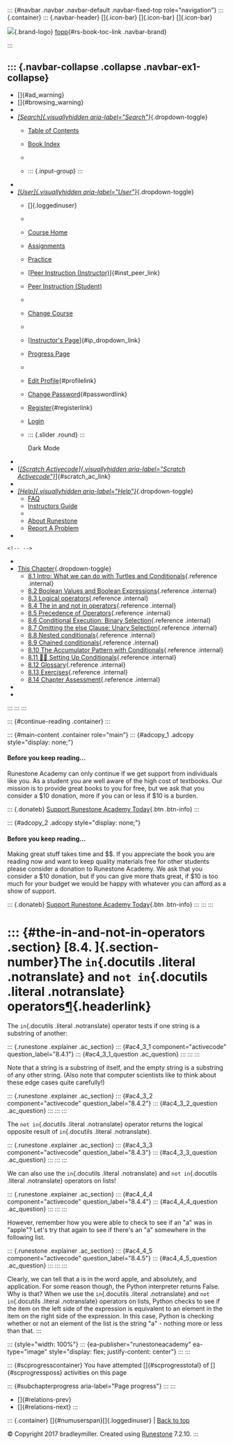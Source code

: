 ::: {#navbar .navbar .navbar-default .navbar-fixed-top role="navigation"}
::: {.container}
::: {.navbar-header}
[]{.icon-bar} []{.icon-bar} []{.icon-bar}

<div>

[![](../_static/img/RAIcon.png)](/runestone/default/user/login){.brand-logo}
[fopp](../index.html){#rs-book-toc-link .navbar-brand}

</div>
:::

::: {.navbar-collapse .collapse .navbar-ex1-collapse}
-   
-   []{#ad_warning}
-   []{#browsing_warning}
-   
-   [*[Search]{.visuallyhidden
    aria-label="Search"}*](#){.dropdown-toggle}
    -   [Table of Contents](../index.html)

    -   [Book Index](../genindex.html)

    -   

    -   ::: {.input-group}
        :::
-   
-   [*[User]{.visuallyhidden aria-label="User"}*](#){.dropdown-toggle}
    -   []{.loggedinuser}

    -   

    -   [Course Home](/ns/course/index)

    -   [Assignments](/assignment/student/chooseAssignment)

    -   [Practice](/runestone/assignments/practice)

    -   [[Peer Instruction
        (Instructor)](/runestone/peer/instructor.html)]{#inst_peer_link}

    -   [Peer Instruction (Student)](/runestone/peer/student.html)

    -   

    -   [Change Course](/runestone/default/courses)

    -   

    -   [[Instructor\'s
        Page](/runestone/admin/index)]{#ip_dropdown_link}

    -   [Progress Page](/runestone/dashboard/studentreport)

    -   

    -   [Edit Profile](/runestone/default/user/profile){#profilelink}

    -   [Change
        Password](/runestone/default/user/change_password){#passwordlink}

    -   [Register](/runestone/default/user/register){#registerlink}

    -   [Login](#)

    -   ::: {.slider .round}
        :::

        Dark Mode
-   
-   [[*[Scratch Activecode]{.visuallyhidden
    aria-label="Scratch Activecode"}*](javascript:runestoneComponents.popupScratchAC())]{#scratch_ac_link}
-   
-   [*[Help]{.visuallyhidden aria-label="Help"}*](#){.dropdown-toggle}
    -   [FAQ](http://runestoneinteractive.org/pages/faq.html)
    -   [Instructors Guide](https://guide.runestone.academy)
    -   
    -   [About Runestone](http://runestoneinteractive.org)
    -   [Report A
        Problem](/runestone/default/reportabug?course=fopp&page=Theinandnotinoperators)
-   

```{=html}
<!-- -->
```
-   
-   [This Chapter](../index.html){.dropdown-toggle}
    -   [8.1 Intro: What we can do with Turtles and
        Conditionals](intro-TurtlesandConditionals.html){.reference
        .internal}
    -   [8.2 Boolean Values and Boolean
        Expressions](BooleanValuesandBooleanExpressions.html){.reference
        .internal}
    -   [8.3 Logical operators](Logicaloperators.html){.reference
        .internal}
    -   [8.4 The in and not in
        operators](Theinandnotinoperators.html){.reference .internal}
    -   [8.5 Precedence of
        Operators](PrecedenceofOperators.html){.reference .internal}
    -   [8.6 Conditional Execution: Binary
        Selection](ConditionalExecutionBinarySelection.html){.reference
        .internal}
    -   [8.7 Omitting the else Clause: Unary
        Selection](OmittingtheelseClauseUnarySelection.html){.reference
        .internal}
    -   [8.8 Nested conditionals](Nestedconditionals.html){.reference
        .internal}
    -   [8.9 Chained conditionals](Chainedconditionals.html){.reference
        .internal}
    -   [8.10 The Accumulator Pattern with
        Conditionals](TheAccumulatorPatternwithConditionals.html){.reference
        .internal}
    -   [8.11 👩‍💻 Setting Up
        Conditionals](WPSettingUpConditionals.html){.reference
        .internal}
    -   [8.12 Glossary](Glossary.html){.reference .internal}
    -   [8.13 Exercises](Exercises.html){.reference .internal}
    -   [8.14 Chapter Assessment](week3a1.html){.reference .internal}
-   
-   
:::
:::
:::

::: {#continue-reading .container}
:::

::: {#main-content .container role="main"}
::: {#adcopy_1 .adcopy style="display: none;"}
#### Before you keep reading\...

Runestone Academy can only continue if we get support from individuals
like you. As a student you are well aware of the high cost of textbooks.
Our mission is to provide great books to you for free, but we ask that
you consider a \$10 donation, more if you can or less if \$10 is a
burden.

::: {.donateb}
[Support Runestone Academy Today](/runestone/default/donate?ad=1){.btn
.btn-info}
:::

::: {#adcopy_2 .adcopy style="display: none;"}
#### Before you keep reading\...

Making great stuff takes time and \$\$. If you appreciate the book you
are reading now and want to keep quality materials free for other
students please consider a donation to Runestone Academy. We ask that
you consider a \$10 donation, but if you can give more thats great, if
\$10 is too much for your budget we would be happy with whatever you can
afford as a show of support.

::: {.donateb}
[Support Runestone Academy Today](/runestone/default/donate?ad=2){.btn
.btn-info}
:::
:::
:::

::: {#the-in-and-not-in-operators .section}
[8.4. ]{.section-number}The `in`{.docutils .literal .notranslate} and `not in`{.docutils .literal .notranslate} operators[¶](#the-in-and-not-in-operators "Permalink to this heading"){.headerlink}
===================================================================================================================================================================================================

The `in`{.docutils .literal .notranslate} operator tests if one string
is a substring of another:

::: {.runestone .explainer .ac_section}
::: {#ac4_3_1 component="activecode" question_label="8.4.1"}
::: {#ac4_3_1_question .ac_question}
:::
:::
:::

Note that a string is a substring of itself, and the empty string is a
substring of any other string. (Also note that computer scientists like
to think about these edge cases quite carefully!)

::: {.runestone .explainer .ac_section}
::: {#ac4_3_2 component="activecode" question_label="8.4.2"}
::: {#ac4_3_2_question .ac_question}
:::
:::
:::

The `not in`{.docutils .literal .notranslate} operator returns the
logical opposite result of `in`{.docutils .literal .notranslate}.

::: {.runestone .explainer .ac_section}
::: {#ac4_3_3 component="activecode" question_label="8.4.3"}
::: {#ac4_3_3_question .ac_question}
:::
:::
:::

We can also use the `in`{.docutils .literal .notranslate} and
`not in`{.docutils .literal .notranslate} operators on lists!

::: {.runestone .explainer .ac_section}
::: {#ac4_4_4 component="activecode" question_label="8.4.4"}
::: {#ac4_4_4_question .ac_question}
:::
:::
:::

However, remember how you were able to check to see if an "a" was in
"apple"? Let's try that again to see if there's an "a" somewhere in the
following list.

::: {.runestone .explainer .ac_section}
::: {#ac4_4_5 component="activecode" question_label="8.4.5"}
::: {#ac4_4_5_question .ac_question}
:::
:::
:::

Clearly, we can tell that a is in the word apple, and absolutely, and
application. For some reason though, the Python interpreter returns
False. Why is that? When we use the `in`{.docutils .literal
.notranslate} and `not in`{.docutils .literal .notranslate} operators on
lists, Python checks to see if the item on the left side of the
expression is equivalent to an element in the item on the right side of
the expression. In this case, Python is checking whether or not an
element of the list is the string "a" - nothing more or less than that.
:::

::: {style="width: 100%"}
::: {ea-publisher="runestoneacademy" ea-type="image" style="display: flex; justify-content: center"}
:::
:::

::: {#scprogresscontainer}
You have attempted []{#scprogresstotal} of []{#scprogressposs}
activities on this page

::: {#subchapterprogress aria-label="Page progress"}
:::
:::

-   [[](Logicaloperators.html)]{#relations-prev}
-   [[](PrecedenceofOperators.html)]{#relations-next}
:::

::: {.container}
[]{#numuserspan}[]{.loggedinuser} \| [Back to top](#)

© Copyright 2017 bradleymiller. Created using
[Runestone](http://runestoneinteractive.org/) 7.2.10.
:::
